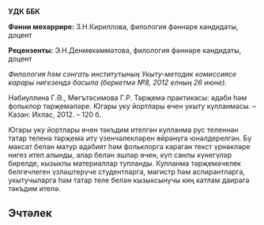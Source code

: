 <!-- page 1 start -->

**УДК**
**ББК**

**Фәнни мөхәррире:** З.Н.Кириллова, филология фәннәре кандидаты, доцент

**Рецензенты:** Э.Н.Денмөхәммәтова, филология фәннәре кандидаты, доцент

*Филология һәм сәнгать институтының Укыту-методик комиссиясе карары нигезендә басыла (беркетмә №8, 2012 елның 26 июне).*

Нәбиуллина Г.Ә., Мөгътәсимова Г.Р. Тәрҗемә практикасы: әдәби һәм фольклор тәрҗемәләре. Югары уку йортлары өчен укыту кулланмасы. – Казан: Ихлас, 2012. – 120 б.

Югары уку йортлары өчен тәкъдим ителгән кулланма рус теленнән татар теленә тәрҗемә итү үзенчәлекләрен өйрәнүгә юнәлдерелгән. Бу максат белән матур әдәбият һәм фольклорга караган текст үрнәкләре нигез итеп алынды, алар белән эшләр өчен, күп санлы күнегүләр бирелде, кызыклы материаллар тупланды. Кулланма тәрҗемәчелек белгечлеген үзләштерүче студентларга, магистр һәм аспирантларга, укытучыларга һәм татар теле белән кызыксынучы киң катлам даирәгә тәкъдим ителә.<!-- page 1 end --><!-- page 2 start -->

## Эчтәлек
<table class="toc"></table><!-- page 2 end -->